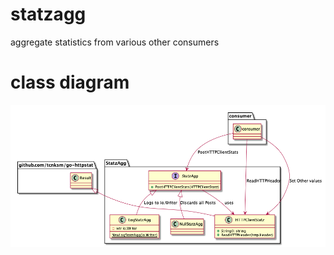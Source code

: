 # statzagg
aggregate statistics from various other consumers

# class diagram
![class diagram](out/class/statzagg.png?raw=true "Class Diagram")